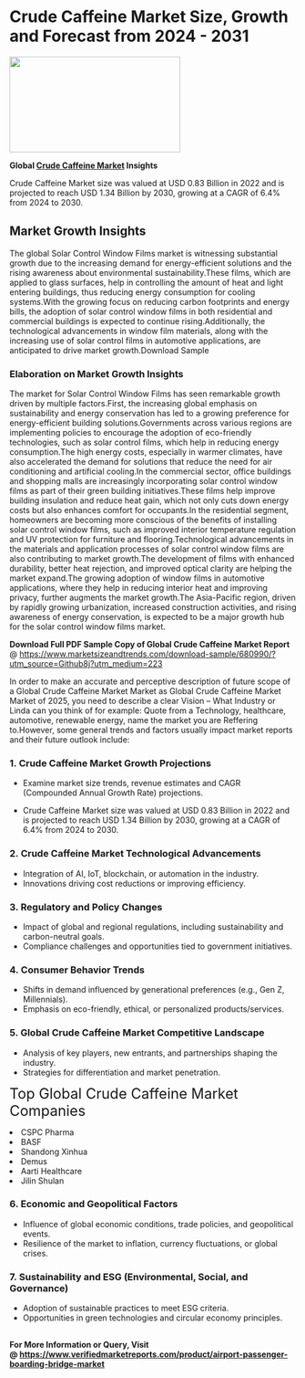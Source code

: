<H1>Crude Caffeine Market Size, Growth and Forecast from 2024 - 2031</H1><img class="aligncenter size-medium wp-image-584254" src="https://thirdeyenews.in/wp-content/uploads/2024/09/Global-Market-Research-300x168.jpeg" alt="" width="300" height="168" /><p><strong>Global&nbsp;<a href="https://www.marketsizeandtrends.com/download-sample/680990/?utm_source=Github8j?utm_medium=223">Crude Caffeine Market</a> Insights</strong></p><p>Crude Caffeine Market size was valued at USD 0.83 Billion in 2022 and is projected to reach USD 1.34 Billion by 2030, growing at a CAGR of 6.4% from 2024 to 2030.</p><p><h2>Market Growth Insights</h2> The global Solar Control Window Films market is witnessing substantial growth due to the increasing demand for energy-efficient solutions and the rising awareness about environmental sustainability.These films, which are applied to glass surfaces, help in controlling the amount of heat and light entering buildings, thus reducing energy consumption for cooling systems.With the growing focus on reducing carbon footprints and energy bills, the adoption of solar control window films in both residential and commercial buildings is expected to continue rising.Additionally, the technological advancements in window film materials, along with the increasing use of solar control films in automotive applications, are anticipated to drive market growth.Download Sample <h3>Elaboration on Market Growth Insights</h3> The market for Solar Control Window Films has seen remarkable growth driven by multiple factors.First, the increasing global emphasis on sustainability and energy conservation has led to a growing preference for energy-efficient building solutions.Governments across various regions are implementing policies to encourage the adoption of eco-friendly technologies, such as solar control films, which help in reducing energy consumption.The high energy costs, especially in warmer climates, have also accelerated the demand for solutions that reduce the need for air conditioning and artificial cooling.In the commercial sector, office buildings and shopping malls are increasingly incorporating solar control window films as part of their green building initiatives.These films help improve building insulation and reduce heat gain, which not only cuts down energy costs but also enhances comfort for occupants.In the residential segment, homeowners are becoming more conscious of the benefits of installing solar control window films, such as improved interior temperature regulation and UV protection for furniture and flooring.Technological advancements in the materials and application processes of solar control window films are also contributing to market growth.The development of films with enhanced durability, better heat rejection, and improved optical clarity are helping the market expand.The growing adoption of window films in automotive applications, where they help in reducing interior heat and improving privacy, further augments the market growth.The Asia-Pacific region, driven by rapidly growing urbanization, increased construction activities, and rising awareness of energy conservation, is expected to be a major growth hub for the solar control window films market.</p><p><span class=""><strong>Download Full PDF Sample Copy of Global Crude Caffeine Market Report</strong> @ <a href="https://www.marketsizeandtrends.com/download-sample/680990/?utm_source=Github8j?utm_medium=223" target="_blank">https://www.marketsizeandtrends.com/download-sample/680990/?utm_source=Github8j?utm_medium=223</a></span></p><p>In order to make an accurate and perceptive description of future scope of a Global&nbsp;Crude Caffeine Market Market as Global&nbsp;Crude Caffeine Market Market of 2025, you need to describe a clear Vision &ndash; What Industry or Linda can you think of for example: Quote from a Technology, healthcare, automotive, renewable energy, name the market you are Reffering to.However, some general trends and factors usually impact market reports and their future outlook include:</p><h3>1.&nbsp;<strong>Crude Caffeine Market Growth Projections</strong></h3><ul><li>Examine market size trends, revenue estimates and CAGR (Compounded Annual Growth Rate) projections.</li><li><p>Crude Caffeine Market size was valued at USD 0.83 Billion in 2022 and is projected to reach USD 1.34 Billion by 2030, growing at a CAGR of 6.4% from 2024 to 2030.</p></li></ul><h3>2.&nbsp;<strong>Crude Caffeine Market Technological Advancements</strong></h3><ul><li>Integration of AI, IoT, blockchain, or automation in the industry.</li><li>Innovations driving cost reductions or improving efficiency.</li></ul><h3>3.&nbsp;<strong>Regulatory and Policy Changes</strong></h3><ul><li>Impact of global and regional regulations, including sustainability and carbon-neutral goals.</li><li>Compliance challenges and opportunities tied to government initiatives.</li></ul><h3>4.&nbsp;<strong>Consumer Behavior Trends</strong></h3><ul><li>Shifts in demand influenced by generational preferences (e.g., Gen Z, Millennials).</li><li>Emphasis on eco-friendly, ethical, or personalized products/services.</li></ul><h3>5.&nbsp;<strong>Global Crude Caffeine Market Competitive Landscape</strong></h3><ul><li>Analysis of key players, new entrants, and partnerships shaping the industry.</li><li>Strategies for differentiation and market penetration.</li></ul><p data-pm-slice="1 1 []"><span style="color: inherit; font-family: inherit; font-size: 25px;">Top Global Crude Caffeine Market Companies</span></p><div class="" data-test-id=""><p><li>CSPC Pharma</li><li> BASF</li><li> Shandong Xinhua</li><li> Demus</li><li> Aarti Healthcare</li><li> Jilin Shulan</li></p></div><h3>6.&nbsp;<strong>Economic and Geopolitical Factors</strong></h3><ul><li>Influence of global economic conditions, trade policies, and geopolitical events.</li><li>Resilience of the market to inflation, currency fluctuations, or global crises.</li></ul><h3>7.&nbsp;<strong>Sustainability and ESG (Environmental, Social, and Governance)</strong></h3><ul><li>Adoption of sustainable practices to meet ESG criteria.</li><li>Opportunities in green technologies and circular economy principles.</li></ul><h2><strong style="font-size: 14px;">For More Information or Query, Visit @&nbsp;</strong><a style="background-color: #ffffff; font-size: 14px;" href="https://www.marketsizeandtrends.com/report/crude-caffeine-market/" target="_blank">https://www.verifiedmarketreports.com/product/airport-passenger-boarding-bridge-market</a></h2>